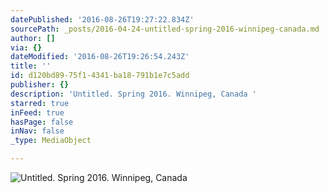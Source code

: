 ```yaml
---
datePublished: '2016-08-26T19:27:22.834Z'
sourcePath: _posts/2016-04-24-untitled-spring-2016-winnipeg-canada.md
author: []
via: {}
dateModified: '2016-08-26T19:26:54.243Z'
title: ''
id: d120bd89-75f1-4341-ba18-791b1e7c5add
publisher: {}
description: 'Untitled. Spring 2016. Winnipeg, Canada '
starred: true
inFeed: true
hasPage: false
inNav: false
_type: MediaObject

---
```

![Untitled. Spring 2016. Winnipeg, Canada ](https://the-grid-user-content.s3-us-west-2.amazonaws.com/68403e99-d075-4b25-b0c3-29d131f9f6d2.jpg)